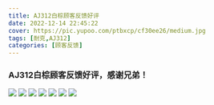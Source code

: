 ```yaml
---
title: AJ312白棕顾客反馈好评
date: 2022-12-14 22:45:22
cover: https://pic.yupoo.com/ptbxcp/cf30ee26/medium.jpg
tags: [耐克,AJ312]
categories: [顾客反馈]
---
```


###  AJ312白棕顾客反馈好评，感谢兄弟！
![](https://pic.yupoo.com/ptbxcp/105fc3db/23bd6a5b.png)
![](https://pic.yupoo.com/ptbxcp/8b0ffa57/1fed9573.png)
![](https://pic.yupoo.com/ptbxcp/cf30ee26/8d2a9095.jpg)
![](https://pic.yupoo.com/ptbxcp/7213e395/a83be123.jpg)
![](https://pic.yupoo.com/ptbxcp/2dcad2b9/211118a7.jpg)
![](https://pic.yupoo.com/ptbxcp/7a2cfbb3/b3b0ba29.jpg)
![](https://pic.yupoo.com/ptbxcp/3c4dc8b8/3a69c8bf.jpg)
